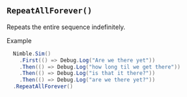## `RepeatAllForever()`

Repeats the entire sequence indefinitely.

Example

```csharp
  Nimble.Sim()
    .First(() => Debug.Log("Are we there yet"))
    .Then(() => Debug.Log("how long til we get there"))
    .Then(() => Debug.Log("is that it there?"))
    .Then(() => Debug.Log("are we there yet?"))
  .RepeatAllForever()
```